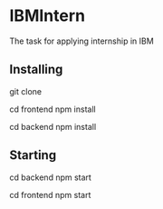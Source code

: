# IBMIntern
The task for applying internship in IBM

## Installing

git clone

cd frontend npm install

cd backend npm install

## Starting

cd backend
npm start

cd frontend
npm start
